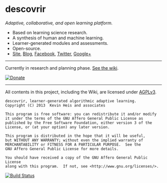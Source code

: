 # descovrir
_Adaptive, collaborative, and open learning platform._

- Based on learning science research.
- A synthesis of human and machine learning.
- Learner-generated modules and assessments.
- Open-source.
- [Site], [Blog], [Facebook], [Twitter], [Google+]

[Site]: http://descovrir.org
[Blog]: http://descovrirorg.wordpress.com/
[Facebook]: http://facebook.com/descovrir
[Twitter]: http://twitter.com/descovrirorg
[Google+]: https://plus.google.com/u/102422704401628739470/102422704401628739470

* * *

Currently in research and planning phase. [See the wiki](https://github.com/heiskr/Descovrir/wiki).

[![Donate](https://dl.dropboxusercontent.com/u/178965380/donate.png)](https://www.paypal.com/cgi-bin/webscr?cmd=_s-xclick&hosted_button_id=Q7C69Z2QYYVRC) 

* * *

All contents in this project, including the Wiki, are licensed under [AGPLv3](https://raw.github.com/heiskr/descovrir/master/license.txt).

    descovrir, learner-generated algorithmic adaptive learning.
    Copyright (C) 2013  Kevin Heis and associates

    This program is free software: you can redistribute it and/or modify
    it under the terms of the GNU Affero General Public License as
    published by the Free Software Foundation, either version 3 of the
    License, or (at your option) any later version.

    This program is distributed in the hope that it will be useful,
    but WITHOUT ANY WARRANTY; without even the implied warranty of
    MERCHANTABILITY or FITNESS FOR A PARTICULAR PURPOSE.  See the
    GNU Affero General Public License for more details.

    You should have received a copy of the GNU Affero General Public License
    along with this program.  If not, see <http://www.gnu.org/licenses/>.

[![Build Status](https://travis-ci.org/heiskr/descovrir.png?branch=master)](https://travis-ci.org/heiskr/descovrir)
